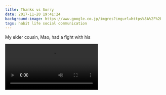 ```yaml
---
title: Thanks vs Sorry
date: 2017-11-20 19:41:24
background-image: https://www.google.co.jp/imgres?imgurl=https%3A%2F%2Faz616578.vo.msecnd.net%2Ffiles%2Fresponsive%2Fcover%2Fmain%2Fdesktop%2F2017%2F03%2F03%2F636241591164457028-1447492664_life-6.jpg&imgrefurl=https%3A%2F%2Flifewithtranquility.wordpress.com%2F2017%2F09%2F06%2Fwhere-there-is-love-there-is-life%2F&docid=g6CpuVUT3WajbM&tbnid=UlurZREKyJMhpM%3A&vet=10ahUKEwi4gbCi68zYAhVGFpQKHRrOB3YQMwj8ASgHMAc..i&w=1600&h=1280&bih=579&biw=1228&q=life&ved=0ahUKEwi4gbCi68zYAhVGFpQKHRrOB3YQMwj8ASgHMAc&iact=mrc&uact=8
tags: habit life social communication
---
```

My elder cousin, Mao, had a fight with his

<div class="embed-responsive embed-responsive-16by9">
    <video class="embed-responsive-item" controls>
        <source src="/assets/mov_bbb.mp4" type="video/mp4">
        Your browser does not support HTML5 video.
    </video>
</div>
